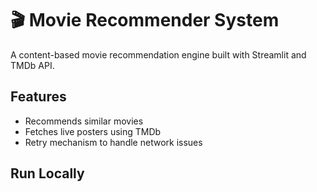 # 🎬 Movie Recommender System

A content-based movie recommendation engine built with Streamlit and TMDb API.

## Features
- Recommends similar movies
- Fetches live posters using TMDb
- Retry mechanism to handle network issues

## Run Locally
